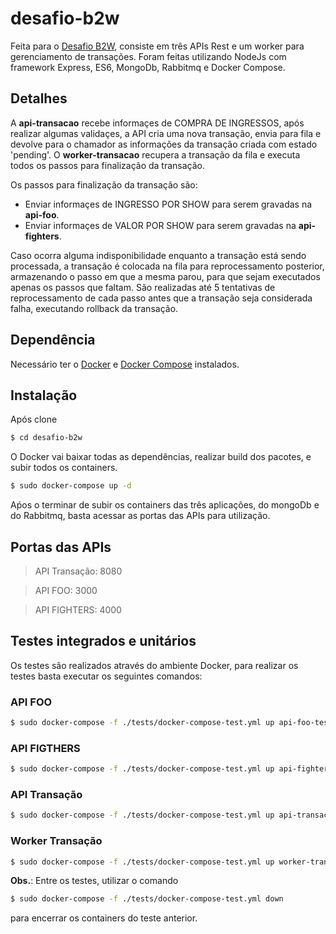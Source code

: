 # desafio-b2w
Feita para o [Desafio B2W](https://github.com/admatic-tool/vaga-b2wads-senior), consiste em três APIs Rest e um worker para gerenciamento de transações. Foram feitas utilizando NodeJs com framework Express, ES6, MongoDb, Rabbitmq e Docker Compose.

## Detalhes
A **api-transacao** recebe informaçes de COMPRA DE INGRESSOS, após realizar algumas validaçes, a API cria uma nova transação, envia para fila e devolve para o chamador as informações da transação criada com estado 'pending'. 
O **worker-transacao** recupera a transação da fila e executa todos os passos para finalização da transação.

Os passos para finalização da transação são:
- Enviar informaçes de INGRESSO POR SHOW para serem gravadas na **api-foo**.
- Enviar informaçes de VALOR POR SHOW para serem gravadas na **api-fighters**.

Caso ocorra alguma indisponibilidade enquanto a transação está sendo processada, a transação é colocada na fila para reprocessamento posterior, armazenando o passo em que a mesma parou, para que sejam executados apenas os passos que faltam.
São realizadas até 5 tentativas de reprocessamento de cada passo antes que a transação seja considerada falha, executando rollback da transação. 

## Dependência
Necessário ter o [Docker](https://docs.docker.com/install/) e [Docker Compose](https://docs.docker.com/compose/install/) instalados.

## Instalação
Após clone
```sh
$ cd desafio-b2w
```
O Docker vai baixar todas as dependências, realizar build dos pacotes, e subir todos os containers.
```sh
$ sudo docker-compose up -d
```
Aṕos o terminar de subir os containers das três aplicações, do mongoDb e do Rabbitmq, basta acessar as portas das APIs para utilização.

## Portas das APIs
> API Transação: 8080

> API FOO: 3000

> API FIGHTERS: 4000

## Testes integrados e unitários
Os testes são realizados através do ambiente Docker, para realizar os testes basta executar os seguintes comandos:

### API FOO
```sh
$ sudo docker-compose -f ./tests/docker-compose-test.yml up api-foo-test
```

### API FIGTHERS
```sh
$ sudo docker-compose -f ./tests/docker-compose-test.yml up api-fighters-test
```

### API Transação
```sh
$ sudo docker-compose -f ./tests/docker-compose-test.yml up api-transacao-test
```

### Worker Transação
```sh
$ sudo docker-compose -f ./tests/docker-compose-test.yml up worker-transacao-test
```

**Obs.**: Entre os testes, utilizar o comando
```sh
$ sudo docker-compose -f ./tests/docker-compose-test.yml down
```
para encerrar os containers do teste anterior.

